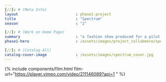 ```yaml
---
[//]: # (Meta Info)
layout                          : phase1-project
title 					        : "Spectrum"
season				            : "2"

[//]: # (Work on Home Page)
summary                         : "a fashion show produced for a pilot event of collaboration amongst retailers + designers"
phase1-hero                     : /assets/images/project_collabmore/spectrum-03.jpg

[//]: # (Catalog All)
catalog-cover-image				: /assets/images/spectrum_cover.jpg
---
```

{% include components/film.html film-url="https://player.vimeo.com/video/211146089?api=1 " %}
